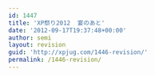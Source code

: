 ```yaml
---
id: 1447
title: 'XP祭り2012  宴のあと'
date: '2012-09-17T19:37:48+00:00'
author: semi
layout: revision
guid: 'http://xpjug.com/1446-revision/'
permalink: /1446-revision/
---
```


